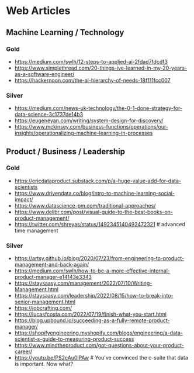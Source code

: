 # Web Articles

## Machine Learning / Technology
### Gold
* https://medium.com/swlh/12-steps-to-applied-ai-2fdad7fdcdf3
* https://www.simplethread.com/20-things-ive-learned-in-my-20-years-as-a-software-engineer/
* https://hackernoon.com/the-ai-hierarchy-of-needs-18f111fcc007

### Silver
* https://medium.com/news-uk-technology/the-0-1-done-strategy-for-data-science-3c1737de14b3
* https://eugeneyan.com/writing/system-design-for-discovery/
* https://www.mckinsey.com/business-functions/operations/our-insights/operationalizing-machine-learning-in-processes


## Product / Business / Leadership
### Gold
* https://ericdataproduct.substack.com/p/a-huge-value-add-for-data-scientists
* https://www.drivendata.co/blog/intro-to-machine-learning-social-impact/
* https://www.datascience-pm.com/traditional-approaches/
* https://www.delibr.com/post/visual-guide-to-the-best-books-on-product-management/
* https://twitter.com/shreyas/status/1492345140492472321 # advanced time management

### Silver
* https://artsy.github.io/blog/2020/07/23/from-engineering-to-product-management-and-back-again/
* https://medium.com/swlh/how-to-be-a-more-effective-internal-product-manager-e14143e3343
* https://staysaasy.com/management/2022/07/10/Writing-Management.html
* https://staysaasy.com/leadership/2022/08/15/how-to-break-into-senior-management.html
* https://jobcrafting.com/
* https://lucasfcosta.com/2022/07/19/finish-what-you-start.html
* https://blog.upbound.io/succeeding-as-a-fully-remote-product-manager/
* https://shopifyengineering.myshopify.com/blogs/engineering/a-data-scientist-s-guide-to-measuring-product-success
* https://www.mindtheproduct.com/got-questions-about-your-product-career/
* https://youtu.be/PS2cAu0lPAw # You've convinced the c-suite that data is important. Now what?
